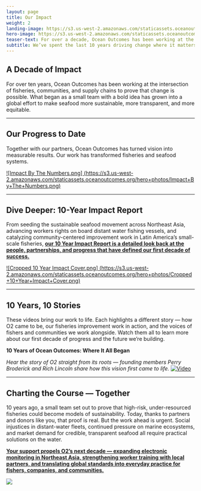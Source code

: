 ```yaml
---
layout: page
title: Our Impact
weight: 2
landing-image: https://s3.us-west-2.amazonaws.com/staticassets.oceanoutcomes.org/rollover+images/our-impact-hover.png
hero-image: https://s3.us-west-2.amazonaws.com/staticassets.oceanoutcomes.org/hero+photos/donate+image+collage+1.png
teaser-text: For over a decade, Ocean Outcomes has been working at the intersection of fisheries, communities, and supply chains to prove that change is possible. What began as a small team with a bold idea has grown into a global effort to make seafood more sustainable, more transparent, and more equitable.
subtitle: We’ve spent the last 10 years driving change where it matters most—on the water, in communities, and across seafood supply chains—transforming fisheries into models of sustainability.
---
```

## A Decade of Impact

For over ten years, Ocean Outcomes has been working at the intersection of fisheries, communities, and supply chains to prove that change is possible. What began as a small team with a bold idea has grown into a global effort to make seafood more sustainable, more transparent, and more equitable.

----

## Our Progress to Date

Together with our partners, Ocean Outcomes has turned vision into measurable results. Our work has transformed fisheries and seafood systems. 

[![Impact By The Numbers.png]
(https://s3.us-west-2.amazonaws.com/staticassets.oceanoutcomes.org/hero+photos/Impact+By+The+Numbers.png)](https://s3.us-west-2.amazonaws.com/staticassets.oceanoutcomes.org/supporting+documents/A+Decade+of+Ocean+Outcomes+-+10+Year+Impact+Report+October+2025.pdf)

----

## Dive Deeper: 10-Year Impact Report

From seeding the sustainable seafood movement across Northeast Asia, advancing workers rights on board distant water fishing vessels, and catalyzing community-centered improvement work in Latin America’s small-scale fisheries, <a href="https://s3.us-west-2.amazonaws.com/staticassets.oceanoutcomes.org/supporting+documents/A+Decade+of+Ocean+Outcomes+-+10+Year+Impact+Report+October+2025.pdf" target="_blank">**our 10 Year Impact Report is a detailed look back at the people, partnerships, and progress that have defined our first decade of success.**</a> 

[![Cropped 10 Year Impact Cover.png]
(https://s3.us-west-2.amazonaws.com/staticassets.oceanoutcomes.org/hero+photos/Cropped+10+Year+Impact+Cover.png)](https://s3.us-west-2.amazonaws.com/staticassets.oceanoutcomes.org/supporting+documents/A+Decade+of+Ocean+Outcomes+-+10+Year+Impact+Report+October+2025.pdf)

----

## 10 Years, 10 Stories

These videos bring our work to life. Each highlights a different story — how O2 came to be, our fisheries improvement work in action, and the voices of fishers and communities we work alongside. Watch them all to learn more about our first decade of progress and the future we’re building.

**10 Years of Ocean Outcomes: Where It All Began**

*Hear the story of O2 straight from its roots — founding members Perry Broderick and Rich Lincoln share how this vision first came to life.*
[![Video](https://img.youtube.com/vi/a2uF8zTtVmU/maxresdefault.jpg)](https://www.youtube.com/watch?v=a2uF8zTtVmU)

----

## Charting the Course — Together

10 years ago, a small team set out to prove that high-risk, under-resourced fisheries could become models of sustainability. Today, thanks to partners and donors like you, that proof is real. But the work ahead is urgent. Social injustices in distant-water fleets, continued pressure on marine ecosystems, and market demand for credible, transparent seafood all require practical solutions on the water. 

<a href="https://www.oceanoutcomes.org/who-we-are/join-our-team/donate/" target="_blank">**Your support propels O2’s next decade — expanding electronic monitoring in Northeast Asia, strengthening worker training with local partners, and translating global standards into everyday practice for fishers, companies, and communities.**</a>

<a href="https://www.paypal.com/donate/?hosted_button_id=RLSAM768TQYCG" target="_blank"> <img src="https://s3.us-west-2.amazonaws.com/staticassets.oceanoutcomes.org/embedded+photos/paypal+donate+form+donation+page+embed.png" class="center"></a>  
